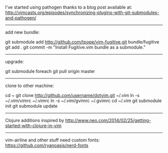 I've started using pathogen thanks to a blog post available at:
http://vimcasts.org/episodes/synchronizing-plugins-with-git-submodules-and-pathogen/

-------

add new bundle:

git submodule add http://github.com/tpope/vim-fugitive.git bundle/fugitive
git add .
git commit -m "Install Fugitive.vim bundle as a submodule."

----

upgrade:

git submodule foreach git pull origin master


----

clone to other machine:

cd ~
git clone http://github.com/username/dotvim.git ~/.vim
ln -s ~/.vim/vimrc ~/.vimrc
ln -s ~/.vim/gvimrc ~/.gvimrc
cd ~/.vim
git submodule init
git submodule update


---------

Clojure additions inspired by
http://www.neo.com/2014/02/25/getting-started-with-clojure-in-vim

---------

vim-airline and other stuff need custom fonts:
https://github.com/ryanoasis/nerd-fonts
